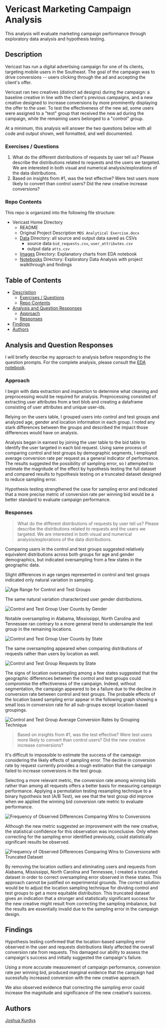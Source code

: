 # Vericast Marketing Campaign Analysis

This analysis will evaluate marketing campaign performance through exploratory data analysis and hypothesis testing.

## Description

Vericast has run a digital advertising campaign for one of its clients, targeting mobile users in the Southeast. The goal of the campaign was to drive conversions -- users clicking through the ad and accepting the client's offer.

Vericast ran two creatives (distinct ad designs) during the campaign: a baseline creative in line with the client's previous campaigns, and a new creative designed to increase conversions by more prominently displaying the offer to the user.  To test the effectiveness of the new ad, some users were assigned to a "test" group that received the new ad during the campaign, while the remaining users belonged to a "control" group.

At a minimum, this analysis will answer the two questions below with all code and output shown, well formatted, and well documented.

### Exercises / Questions
1. What do the different distributions of requests by user tell us?
Please describe the distributions related to requests and the users we targeted. We are interested in both visual and numerical analysis/explorations of the data distributions.
2.	Based on insights from #1, was the test effective? Were test users more likely to convert than control users? Did the new creative increase conversions?

### Repo Contents

This repo is organized into the following file structure:

* Vericast Home Directory
    * README
    * Original Project Description `MDS Analytical Exercise.docx`
    * [Data](https://github.com/jkurdys/Vericast/tree/main/data) Directory: all source and output data saved as CSVs
        * source data `bid_requests.csv`, `user_attributes.csv`
        * output data `atts.csv`
    * [Images](https://github.com/jkurdys/Vericast/tree/main/images) Directory: Explanatory charts from EDA notebook
    * [Notebooks](https://github.com/jkurdys/Vericast/tree/main/notebooks) Directory: Exploratory Data Analysis with project walkthrough and findings

## Table of Contents
* [Description](#description)
    * [Exercises / Questions](#exercises--questions)
    * [Repo Contents](#repo-contents)
* [Analysis and Question Responses](#analysis-and-question-responses)
    * [Approach](#approach)
    * [Responses](#responses)
* [Findings](#Findings)
* [Authors](#authors)

## Analysis and Question Responses
I will briefly describe my approach to analysis before responding to the question prompts. For the complete analysis, please consult the [EDA notebook](https://github.com/jkurdys/Vericast/blob/main/notebooks/EDA.ipynb).

### Approach

I begin with data extraction and inspection to determine what cleaning and preprocessing would be required for analysis. Preprocessing consisted of extracting user attributes from a text blob and creating a dataframe consisting of user attributes and unique user-ids.

Relying on the users table, I grouped users into control and test groups and analyzed age, gender and location information in each group. I noted any stark differences between the groups and described the impact those differences would have on analysis.

Analysis began in earnest by joining the user table to the bid table to identify the user targeted in each bid request. Using same process of comparing control and test groups by demographic segments, I employed average conversion rate per request as a general indicator of performance. The results suggested the possibility of sampling error, so I attempted to estimate the magnitude of the effect by hypothesis testing the full dataset and compared results to hypothesis testing on a truncated dataset designed to reduce sampling error.

Hypothesis testing strengthened the case for sampling error and indicated that a more precise metric of conversion rate per winning bid would be a better standard to evaluate campaign performance.

### Responses

>What do the different distributions of requests by user tell us?
Please describe the distributions related to requests and the users we targeted. We are interested in both visual and numerical analysis/explorations of the data distributions.

Comparing users in the control and test groups suggested relatively equivalent distributions across both groups for age and gender demographics, but indicated oversampling from a few states in the geographic data.

Slight differences in age ranges represented in control and test groups indicated only natural variation in sampling.

![Age Range for Control and Test Groups](images/Age_Range_for_Control_and_Test_Groups.png)

The same natural variation characterized user gender distributions.

![Control and Test Group User Counts by Gender](images/Control_and_Test_Group_User_Counts_by_Gender.png)

Notable oversampling in Alabama, Mississippi, North Carolina and Tennessee ran contrary to a more general trend to undersample the test group in the remaining locations.

![Control and Test Group User Counts by State](images/Control_and_Test_Group_User_Counts_by_State.png)

The same oversampling appeared when comparing distributions of requests rather than users by location as well.

![Control and Test Group Requests by State](images/Control_and_Test_Group_Requests_by_State.png)

The signs of location oversampling among a few states suggested that the geographic differences between the control and test groups could compromise the effectiveness of the campaign. Indeed, without segmentation, the campaign appeared to be a failure due to the decline in conversion rate between control and test groups. The probable effects of the location based sampling error appear in the following graph showing a small loss in conversion rate for all sub-groups except location-based groupings.

![Control and Test Group Average Conversion Rates by Grouping Technique](images/Control_and_Test_Group_Average_Conversion_Rates_by_Grouping_Technique.png)

>Based on insights from #1, was the test effective? Were test users more likely to convert than control users? Did the new creative increase conversions?

It's difficult to impossible to estimate the success of the campaign considering the likely effects of sampling error. The decline in conversion rate by request currently provides a rough estimation that the campaign failed to increase conversions in the test group.

Selecting a more relevant metric, the conversion rate among winning bids rather than among all requests offers a better basis for measuring campaign performance. Applying a permutation testing resampling technique to a binary hypothesis test (A/B Test), we see that the test group did improve when we applied the winning bid conversion rate metric to evaluate performance.

![Frequency of Observed Differences Comparing Wins to Conversions](images/Frequency_of_Observed_Differences_Comparing_Wins_to_Conversions.png)

Although the new metric suggested an improvement with the new creative, the statistical confidence for this observation was inconclusive. Only when correcting for the sampling error identified previously, could statistically significant results be observed.

![Frequency of Observed Differences Comparing Wins to Conversions with Truncated Dataset](images/Frequency_of_Observed_Differences_Comparing_Wins_to_Conversions_with_Truncated_Dataset.png)

By removing the location outliers and eliminating users and requests from Alabama, Mississippi, North Carolina and Tennessee, I created a truncated dataset in order to correct oversampling error observed in these states. This approach cannot be justified on experimental grounds. The correct solution would be to adjust the location sampling technique for dividing control and test groups to get a more equitable distribution. This truncated dataset gives an indication that a stronger and statistically significant success for the new creative might result from correcting the sampling imbalance, but the results are essentially invalid due to the sampling error in the campaign design.

## Findings
Hypothesis testing confirmed that the location-based sampling error observed in the user and requests distributions likely affected the overall conversion rate from requests. This damaged our ability to assess the campaign's success and initially suggested the campaign's failure.

Using a more accurate measurement of campaign performance, conversion rate per winning bid, produced marginal evidence that the campaign had sucessfully increased conversion with the new creative approach.

We also observed evidence that correcting the sampling error could increase the magnitude and significance of the new creative's success.
<!-- ## Getting Started

### Dependencies

* Describe any prerequisites, libraries, OS version, etc., needed before installing program.
* ex. Windows 10

### Installing

* How/where to download your program
* Any modifications needed to be made to files/folders

### Executing program

* How to run the program
* Step-by-step bullets
```
code blocks for commands
```

## Help

Any advise for common problems or issues.
```
command to run if program contains helper info
``` -->

## Authors

[Joshua Kurdys](https://www.linkedin.com/in/joshua-kurdys/)

<!-- ## Version History

* 0.2
    * Various bug fixes and optimizations
    * See [commit change]() or See [release history]()
* 0.1
    * Initial Release

## License

This project is licensed under the [NAME HERE] License - see the LICENSE.md file for details

## Acknowledgments

Inspiration, code snippets, etc.
* [awesome-readme](https://github.com/matiassingers/awesome-readme)
* [PurpleBooth](https://gist.github.com/PurpleBooth/109311bb0361f32d87a2)
* [dbader](https://github.com/dbader/readme-template)
* [zenorocha](https://gist.github.com/zenorocha/4526327)
* [fvcproductions](https://gist.github.com/fvcproductions/1bfc2d4aecb01a834b46) -->